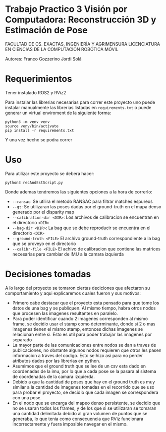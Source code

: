 # Trabajo Practico 3 Visión por Computadora: Reconstrucción 3D y Estimación de Pose

FACULTAD DE CS. EXACTAS, INGENIERÍA Y AGRIMENSURA
LICENCIATURA EN CIENCIAS DE LA COMPUTACIÓN
ROBÓTICA MÓVIL

Autores:
Franco Gozzerino
Jordi Solá

# Requerimientos

Tener instalado ROS2 y RViz2

Para instalar las librerias necesarias para correr este proyecto uno puede instalar manualmente las librerias listadas en `requirements.txt` o puede generar un virtual enviroment de la siguiente forma:

```
python3 -m venv venv
source venv/bin/activate
pip install -r requirements.txt
```

Y una vez hecho se podra correr

# Uso

Para utilizar este proyecto se debera hacer:

```
python3 recAndEstScript.py
```

Donde ademas tendremos las siguientes opciones a la hora de correrlo:

- `--ransac`: Se utilira el metodo RANSAC para filtrar matches espureos
- `--gt`: Se utilizaran las poses dadas por el ground-truth en el mapa denso generado por el disparity map
- `--calibration-dir <DIR>`: Los archivos de calibracion se encuentran en el directorio `<DIR>`
- `--bag-dir <DIR>`: La bag que se debe reproducir se encuentra en el directorio `<DIR>`
- `--ground-truth <FILE>` El archivo ground-truth correspondiente a la bag que se proveyo en el directorio
- `--calibr-file <FILE>` El achivo de calibracion que contiene las matrices necesarias para cambiar de IMU a la camara izquierda

# Decisiones tomadas

A lo largo del proyecto se tomaron ciertas deciciones que afectaron su comportamiento y aqui explicaremos cuales fueron y sus motivos:

- Primero cabe destacar que el proyecto esta pensado para que tome los datos de una bag y se publiquen. Al mismo tiempo, habra otros nodos que procesen las imagenes resultantes en paralelo.
- Para poder identificar cuando 2 imagenes corresponden al mismo frame, se decidio usar el stamp como determinante, donde si 2 o mas imagenes tienen el mismo stamp, entonces dichas imagenes se relacionan entre si. Esto es util para poder trabajar las imagenes por separado
- La mayor parte de las comunicaciones entre nodos se dan a traves de publicaciones, no obstante algunos nodos requieren que otros les pasen informacion a traves del codigo. Esto se hizo asi para no perder atributos dados por las librerias en python.
- Asumimos que el ground truth que se lee de un csv esta dado en coordenadas de la imu, por lo que a cada pose se la pasara al sistema de coordenadas de la camara izquierda.
- Debido a que la cantidad de poses que hay en el ground truth es muy similar a la cantidad de imagenes tomadas en el recorrido que se uso para probar el proyecto, se decidio que cada imagen se correspondera con una pose.
- En el nodo que se encarga del mapeo denso persistente, se decidio que no se usaran todos los frames, y de los que si se utilizaran se tomaran una cantidad delimitada debido al gran volumen de puntos que se generaba, lo que tenia como consecuencia que RViz funcionara incorrectamente y fuera imposible navegar en el mismo.
